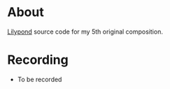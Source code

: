 # About

[Lilypond](https://lilypond.org/) source code for my 5th original composition.

# Recording

- To be recorded

